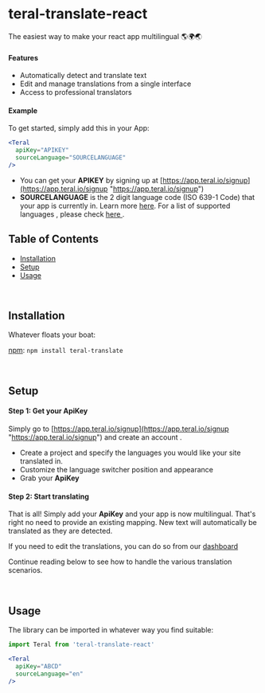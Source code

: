 # teral-translate-react

The easiest way to make your react app multilingual 🌎🌍🌏

#### Features

* Automatically detect and translate text
* Edit and manage translations from a single interface
* Access to professional translators

#### Example

To get started, simply add this in your App:

```jsx
<Teral
  apiKey="APIKEY"
  sourceLanguage="SOURCELANGUAGE"
/>
```

* You can get your **APIKEY** by signing up at [https://app.teral.io/signup](https://app.teral.io/signup "https://app.teral.io/signup")
* **SOURCELANGUAGE** is the 2 digit language code (ISO 639-1 Code) that your app is currently in. Learn more [here](https://en.wikipedia.org/wiki/ISO_3166-1_alpha-2#Officially_assigned_code_elements). For a list of supported languages , please check [here ](https://teral.crunch.help/others/list-of-supported-languages).


## Table of Contents

* [Installation](#installation)
* [Setup](#setup)
* [Usage](#usage)

<br />

## Installation

Whatever floats your boat:

[npm](https://www.npmjs.com): `npm install teral-translate`

<br />

## Setup

#### Step 1: Get your ApiKey

Simply go to [https://app.teral.io/signup](https://app.teral.io/signup "https://app.teral.io/signup") and create an account .

* Create a project and specify the languages you would like your site translated in.
* Customize the language switcher position and appearance
* Grab your **ApiKey**


#### Step 2: Start translating

That is all! Simply add your **ApiKey** and your app is now multilingual. That's right no need to provide an existing mapping. New text will automatically be translated as they are detected.

If you need to edit the translations, you can do so from our [dashboard](https://app.teral.io/translations)

Continue reading below to see how to handle the various translation scenarios.

<br />

## Usage

The library can be imported in whatever way you find suitable:

```jsx
import Teral from 'teral-translate-react'

<Teral
  apiKey="ABCD"
  sourceLanguage="en"
/>
```
